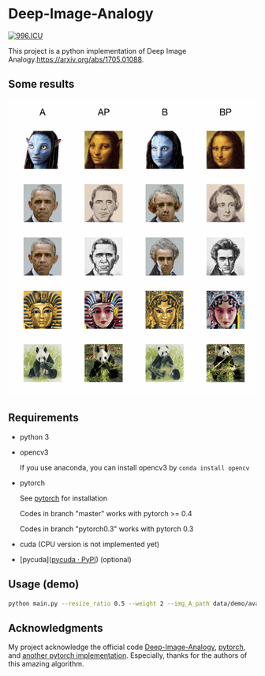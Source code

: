 # Deep-Image-Analogy

[![996.ICU](https://img.shields.io/badge/link-996.icu-red.svg)](https://996.icu)

This project is a python implementation of Deep Image Analogy.https://arxiv.org/abs/1705.01088.

## Some results

![](results/results.jpg)

## Requirements

 - python 3

 - opencv3

   If you use anaconda, you can install opencv3 by  ```conda install opencv```

 - pytorch

   See [pytorch](http://pytorch.org/) for installation

   Codes in branch "master" works with pytorch >= 0.4

   Codes in branch "pytorch0.3" works with pytorch 0.3

 - cuda (CPU version is not implemented yet)

 - [pycuda]([pycuda · PyPI](https://pypi.org/project/pycuda/)) (optional)

## Usage (demo)

```bash
python main.py --resize_ratio 0.5 --weight 2 --img_A_path data/demo/ava.png --img_BP_path data/demo/mona.png --use_cuda
```

## Acknowledgments

My project acknowledge the official code [Deep-Image-Analogy](https://github.com/msracver/Deep-Image-Analogy), [pytorch](http://pytorch.org/), and [another pytorch implementation](https://github.com/harveyslash/Deep-Image-Analogy-PyTorch). Especially, thanks for the authors of this amazing algorithm.